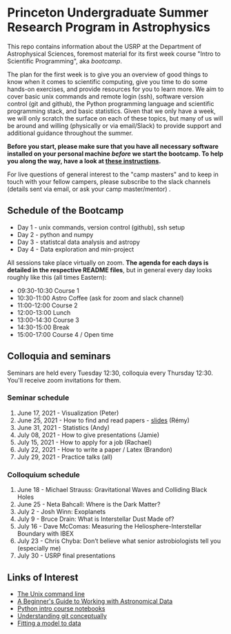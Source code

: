 # Princeton Undergraduate Summer Research Program in Astrophysics

This repo contains information about the USRP at the Department of Astrophysical Sciences, foremost material for its first week course "Intro to Scientific Programming", aka *bootcamp*.

The plan for the first week is to give you an overview of good things to know when it comes to scientific computing, give you time to do some hands-on exercises, and provide resources for you to learn more. We aim to cover basic unix commands and remote login (ssh), software version control (git and github), the Python programming language and scientific programming stack, and basic statistics. Given that we only have a week, we will only scratch the surface on each of these topics, but many of us will be around and willing (physically or via email/Slack) to provide support and additional guidance throughout the summer.

**Before you start, please make sure that you have all necessary software installed on your personal machine *before* we start the bootcamp. To help you along the way, have a look at [these instructions](SETUP-INSTALLATION.md).**

For live questions of general interest to the "camp masters" and to keep in touch with your fellow campers, please subscribe to the slack channels (details sent via email, or ask your camp master/mentor) .

## Schedule of the Bootcamp

* Day 1 - unix commands, version control (github), ssh setup
* Day 2 - python and numpy
* Day 3 - statistcal data analysis and astropy
* Day 4 - Data exploration and min-project


All sessions take place virtually on zoom. **The agenda for each days is detailed in the respective README files**, but in general every day looks roughly like this (all times Eastern):


* 09:30-10:30 Course 1
* 10:30-11:00  Astro Coffee (ask for zoom and slack channel)
* 11:00-12:00  Course 2
* 12:00-13:00  Lunch
* 13:00-14:30  Course 3
* 14:30-15:00 Break
* 15:00-17:00  Course 4 / Open time

## Colloquia and seminars

Seminars are held every Tuesday 12:30, colloquia every Thursday 12:30. You'll receive zoom invitations for them.

### Seminar schedule

1. June 17, 2021 - Visualization (Peter)
2. June 25, 2021 - How to find and read papers - [slides](https://slides.com/herjy/papers) (Rémy)
3. June 31, 2021 - Statistics (Andy)
4. July 08, 2021 - How to give presentations (Jamie)
5. July 15, 2021 - How to apply for a job (Rachael)
6. July 22, 2021 - How to write a paper / Latex (Brandon)
7. July 29, 2021 -  Practice talks (all)

### Colloquium schedule

1. June 18 - Michael Strauss: Gravitational Waves and Colliding Black Holes
2. June 25 - Neta Bahcall: Where is the Dark Matter?
3. July 2 - Josh Winn: Exoplanets
4. July 9 - Bruce Drain: What is Interstellar Dust Made of?
5. July 16 - Dave McComas: Measuring the Heliosphere-Interstellar Boundary with IBEX
6. July 23 - Chris Chyba: Don’t believe what senior astrobiologists tell you (especially me)
7. July 30 - USRP final presentations

Links of Interest
------------------

* [The Unix command line](http://www.ee.surrey.ac.uk/Teaching/Unix/)
* [A Beginner's Guide to Working with Astronomical Data](https://arxiv.org/abs/1905.13189)
* [Python intro course notebooks](https://github.com/jakevdp/2014_fall_ASTR599/tree/master/notebooks)
* [Understanding git conceptually](https://www.sbf5.com/~cduan/technical/git/)
* [Fitting a model to data](http://arxiv.org/abs/1008.4686)
